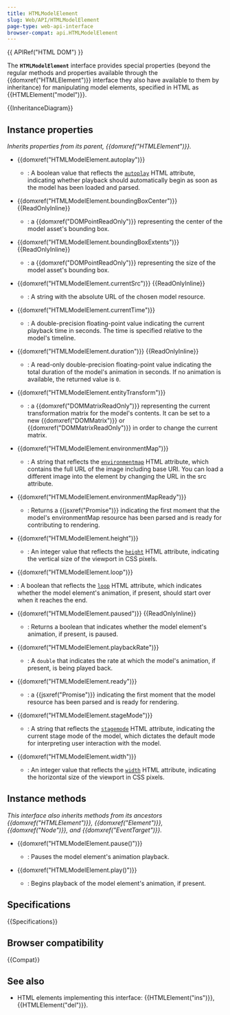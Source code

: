```yaml
---
title: HTMLModelElement
slug: Web/API/HTMLModelElement
page-type: web-api-interface
browser-compat: api.HTMLModelElement
---
```


{{ APIRef("HTML DOM") }}

The **`HTMLModelElement`** interface provides special properties (beyond the regular methods and properties available through the {{domxref("HTMLElement")}} interface they also have available to them by inheritance) for manipulating model elements, specified in HTML as {{HTMLElement("model")}}.

{{InheritanceDiagram}}

## Instance properties

_Inherits properties from its parent, {{domxref("HTMLElement")}}._

- {{domxref("HTMLModelElement.autoplay")}}

  - : A boolean value that reflects the [`autoplay`](/en-US/docs/Web/HTML/Reference/Elements/model#autoplay) HTML attribute, indicating whether playback should automatically begin as soon as the model has been loaded and parsed.

- {{domxref("HTMLModelElement.boundingBoxCenter")}} {{ReadOnlyInline}}

  - : a {{domxref("DOMPointReadOnly")}} representing the center of the model asset's bounding box.

- {{domxref("HTMLModelElement.boundingBoxExtents")}} {{ReadOnlyInline}}

  - : a {{domxref("DOMPointReadOnly")}} representing the size of the model asset's bounding box.

- {{domxref("HTMLModelElement.currentSrc")}} {{ReadOnlyInline}}

  - : A string with the absolute URL of the chosen model resource.

- {{domxref("HTMLModelElement.currentTime")}}

  - : A double-precision floating-point value indicating the current playback time in seconds. The time is specified relative to the model's timeline.

- {{domxref("HTMLModelElement.duration")}} {{ReadOnlyInline}}

  - : A read-only double-precision floating-point value indicating the total duration of the model's animation in seconds. If no animation is available, the returned value is `0`.

- {{domxref("HTMLModelElement.entityTransform")}}

  - : a {{domxref("DOMMatrixReadOnly")}} representing the current transformation matrix for the model's contents. It can be set to a new {{domxref("DOMMatrix")}} or {{domxref("DOMMatrixReadOnly")}} in order to change the current matrix.

- {{domxref("HTMLModelElement.environmentMap")}}

  - : A string that reflects the [`environmentmap`](/en-US/docs/Web/HTML/Reference/Elements/model#environmentmap) HTML attribute, which contains the full URL of the image including base URI. You can load a different image into the element by changing the URL in the src attribute.

- {{domxref("HTMLModelElement.environmentMapReady")}}

  - : Returns a {{jsxref("Promise")}} indicating the first moment that the model's environmentMap resource has been parsed and is ready for contributing to rendering.

- {{domxref("HTMLModelElement.height")}}

  - : An integer value that reflects the [`height`](/en-US/docs/Web/HTML/Reference/Elements/model#height) HTML attribute, indicating the vertical size of the viewport in CSS pixels.

- {{domxref("HTMLModelElement.loop")}}

- : A boolean that reflects the [`loop`](/en-US/docs/Web/HTML/Reference/Elements/model#loop) HTML attribute, which indicates whether the model element's animation, if present, should start over when it reaches the end.

- {{domxref("HTMLModelElement.paused")}} {{ReadOnlyInline}}

  - : Returns a boolean that indicates whether the model element's animation, if present, is paused.

- {{domxref("HTMLModelElement.playbackRate")}}

  - : A `double` that indicates the rate at which the model's animation, if present, is being played back.

- {{domxref("HTMLModelElement.ready")}}

  - : a {{jsxref("Promise")}} indicating the first moment that the model resource has been parsed and is ready for rendering.

- {{domxref("HTMLModelElement.stageMode")}}

  - : A string that reflects the [`stagemode`](/en-US/docs/Web/HTML/Reference/Elements/model#stagemode) HTML attribute, indicating the current stage mode of the model, which dictates the default mode for interpreting user interaction with the model.

- {{domxref("HTMLModelElement.width")}}

  - : An integer value that reflects the [`width`](/en-US/docs/Web/HTML/Reference/Elements/model#width) HTML attribute, indicating the horizontal size of the viewport in CSS pixels.

## Instance methods

_This interface also inherits methods from its ancestors {{domxref("HTMLElement")}}, {{domxref("Element")}}, {{domxref("Node")}}, and {{domxref("EventTarget")}}._

- {{domxref("HTMLModelElement.pause()")}}

  - : Pauses the model element's animation playback.

- {{domxref("HTMLModelElement.play()")}}

  - : Begins playback of the model element's animation, if present.

## Specifications

{{Specifications}}

## Browser compatibility

{{Compat}}

## See also

- HTML elements implementing this interface: {{HTMLElement("ins")}}, {{HTMLElement("del")}}.
